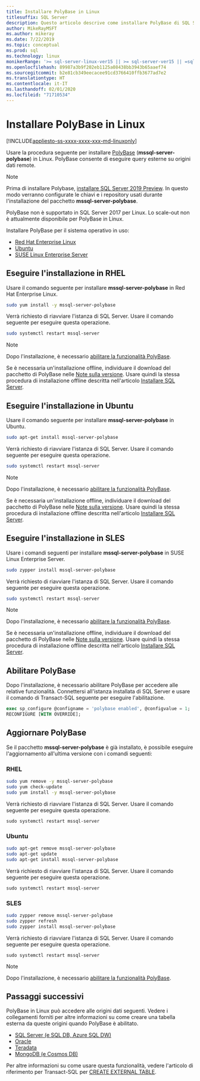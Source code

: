 ```yaml
---
title: Installare PolyBase in Linux
titlesuffix: SQL Server
description: Questo articolo descrive come installare PolyBase di SQL Server in Linux.
author: MikeRayMSFT
ms.author: mikeray
ms.date: 7/22/2019
ms.topic: conceptual
ms.prod: sql
ms.technology: linux
monikerRange: '>= sql-server-linux-ver15 || >= sql-server-ver15 || =sqlallproducts-allversions'
ms.openlocfilehash: 89987a3b9f202eb1125a08438bb3943b65aaef74
ms.sourcegitcommit: b2e81cb349eecacee91cd3766410ffb3677ad7e2
ms.translationtype: HT
ms.contentlocale: it-IT
ms.lasthandoff: 02/01/2020
ms.locfileid: "71710534"
---
```

# <a name="install-polybase-on-linux"></a>Installare PolyBase in Linux

[!INCLUDE[appliesto-ss-xxxx-xxxx-xxx-md-linuxonly](../../includes/appliesto-ss-xxxx-xxxx-xxx-md-linuxonly.md)]

Usare la procedura seguente per installare [PolyBase](../../relational-databases/search/full-text-search.md) (**mssql-server-polybase**) in Linux. PolyBase consente di eseguire query esterne su origini dati remote. 

>[!NOTE]
> Prima di installare Polybase, [installare SQL Server 2019 Preview](../../linux/sql-server-linux-setup.md#platforms). In questo modo verranno configurate le chiavi e i repository usati durante l'installazione del pacchetto **mssql-server-polybase**.
>
> PolyBase non è supportato in SQL Server 2017 per Linux.
> Lo scale-out non è attualmente disponibile per PolyBase in Linux.

Installare PolyBase per il sistema operativo in uso:

- [Red Hat Enterprise Linux](#RHEL)
- [Ubuntu](#ubuntu)
- [SUSE Linux Enterprise Server](#SLES)



## <a name="RHEL">Eseguire l'installazione in RHEL</a>

Usare il comando seguente per installare **mssql-server-polybase** in Red Hat Enterprise Linux. 

```bash
sudo yum install -y mssql-server-polybase
```

Verrà richiesto di riavviare l'istanza di SQL Server. Usare il comando seguente per eseguire questa operazione.

```bash
sudo systemctl restart mssql-server
```

>[!NOTE]
>Dopo l'installazione, è necessario [abilitare la funzionalità PolyBase](#enable).

Se è necessaria un'installazione offline, individuare il download del pacchetto di PolyBase nelle [Note sulla versione](../../linux/sql-server-linux-release-notes.md). Usare quindi la stessa procedura di installazione offline descritta nell'articolo [Installare SQL Server](../../linux/sql-server-linux-setup.md#offline).

## <a name="ubuntu">Eseguire l'installazione in Ubuntu</a>

Usare il comando seguente per installare **mssql-server-polybase** in Ubuntu. 

```bash
sudo apt-get install mssql-server-polybase
```

Verrà richiesto di riavviare l'istanza di SQL Server. Usare il comando seguente per eseguire questa operazione.

```bash
sudo systemctl restart mssql-server
```

>[!NOTE]
>Dopo l'installazione, è necessario [abilitare la funzionalità PolyBase](#enable).

Se è necessaria un'installazione offline, individuare il download del pacchetto di PolyBase nelle [Note sulla versione](../../linux/sql-server-linux-release-notes.md). Usare quindi la stessa procedura di installazione offline descritta nell'articolo [Installare SQL Server](../../linux/sql-server-linux-setup.md#offline).

## <a name="SLES">Eseguire l'installazione in SLES</a>

Usare i comandi seguenti per installare **mssql-server-polybase** in SUSE Linux Enterprise Server. 

```bash
sudo zypper install mssql-server-polybase
```

Verrà richiesto di riavviare l'istanza di SQL Server. Usare il comando seguente per eseguire questa operazione.

```bash
sudo systemctl restart mssql-server
```

>[!NOTE]
>Dopo l'installazione, è necessario [abilitare la funzionalità PolyBase](#enable).


Se è necessaria un'installazione offline, individuare il download del pacchetto di PolyBase nelle [Note sulla versione](../../linux/sql-server-linux-release-notes.md). Usare quindi la stessa procedura di installazione offline descritta nell'articolo [Installare SQL Server](../../linux/sql-server-linux-setup.md#offline).


## <a name="enable">Abilitare PolyBase</a> 

Dopo l'installazione, è necessario abilitare PolyBase per accedere alle relative funzionalità. Connettersi all'istanza installata di SQL Server e usare il comando di Transact-SQL seguente per eseguire l'abilitazione.

```sql
exec sp_configure @configname = 'polybase enabled', @configvalue = 1;
RECONFIGURE [WITH OVERRIDE];
```

## <a name="update-polybase"></a>Aggiornare PolyBase

Se il pacchetto **mssql-server-polybase** è già installato, è possibile eseguire l'aggiornamento all'ultima versione con i comandi seguenti:

### <a name="rhel"></a>RHEL

```bash
sudo yum remove -y mssql-server-polybase
sudo yum check-update
sudo yum install -y mssql-server-polybase
```

Verrà richiesto di riavviare l'istanza di SQL Server. Usare il comando seguente per eseguire questa operazione.

```
sudo systemctl restart mssql-server
```

### <a name="ubuntu"></a>Ubuntu

```bash
sudo apt-get remove mssql-server-polybase
sudo apt-get update 
sudo apt-get install mssql-server-polybase
```

Verrà richiesto di riavviare l'istanza di SQL Server. Usare il comando seguente per eseguire questa operazione.

```
sudo systemctl restart mssql-server
```

### <a name="sles"></a>SLES

```bash
sudo zypper remove mssql-server-polybase
sudo zypper refresh
sudo zypper install mssql-server-polybase
```

Verrà richiesto di riavviare l'istanza di SQL Server. Usare il comando seguente per eseguire questa operazione.

```
sudo systemctl restart mssql-server
```

>[!NOTE]
>Dopo l'installazione, è necessario [abilitare la funzionalità PolyBase](#enable).

## <a name="next-steps"></a>Passaggi successivi

PolyBase in Linux può accedere alle origini dati seguenti. Vedere i collegamenti forniti per altre informazioni su come creare una tabella esterna da queste origini quando PolyBase è abilitato. 

- [SQL Server (e SQL DB, Azure SQL DW)](../../relational-databases/polybase/polybase-configure-sql-server.md)
- [Oracle](../../relational-databases/polybase/polybase-configure-oracle.md)
- [Teradata](../../relational-databases/polybase/polybase-configure-teradata.md)
- [MongoDB (e Cosmos DB)](../../relational-databases/polybase/polybase-configure-mongodb.md)

Per altre informazioni su come usare questa funzionalità, vedere l'articolo di riferimento per Transact-SQL per [CREATE EXTERNAL TABLE](../../t-sql/statements/create-external-table-transact-sql.md).
